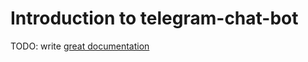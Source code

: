 # Introduction to telegram-chat-bot

TODO: write [great documentation](http://jacobian.org/writing/what-to-write/)
